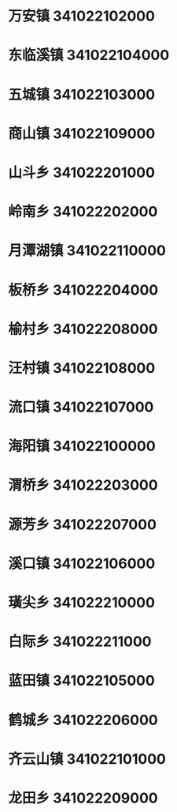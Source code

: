 # 万安镇 341022102000
# 东临溪镇 341022104000
# 五城镇 341022103000
# 商山镇 341022109000
# 山斗乡 341022201000
# 岭南乡 341022202000
# 月潭湖镇 341022110000
# 板桥乡 341022204000
# 榆村乡 341022208000
# 汪村镇 341022108000
# 流口镇 341022107000
# 海阳镇 341022100000
# 渭桥乡 341022203000
# 源芳乡 341022207000
# 溪口镇 341022106000
# 璜尖乡 341022210000
# 白际乡 341022211000
# 蓝田镇 341022105000
# 鹤城乡 341022206000
# 齐云山镇 341022101000
# 龙田乡 341022209000
